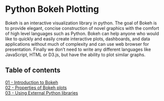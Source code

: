 # Python Bokeh Plotting

Bokeh is an interactive visualization library in python. The goal of Bokeh is to provide elegant, concise construction of novel graphics with the comfort of high level languages such as Python. Bokeh can help anyone who would like to quickly and easily create interactive plots, dashboards, and data applications without much of complexity and can use web browser for presentation. Finally we don’t need to write any different languages like JavaScript, HTML or D3.js, but have the ability to plot similar graphs.

## Table of contents

[01 - Introduction to Bokeh](https://github.com/richardajpr/python_bokeh_plotting/blob/master/01%20-%20Introduction%20to%20Bokeh.ipynb)
<br>
[02 - Properties of Bokeh plots](https://github.com/richardajpr/python_bokeh_plotting/blob/master/02%20-%20Properties%20of%20Bokeh%20plots.ipynb)
<br>
[03 - Using External Python libraries](https://github.com/richardajpr/python_bokeh_plotting/blob/master/03%20-%20Using%20External%20libraries.ipynb)

